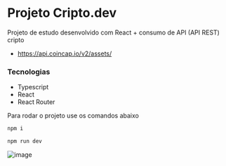 # Projeto Cripto.dev

Projeto de estudo desenvolvido com React + consumo de API (API REST) cripto
- https://api.coincap.io/v2/assets/

### Tecnologias

- Typescript
- React
- React Router

Para rodar o projeto use os comandos abaixo

```bash
npm i
```

```bash
npm run dev
```
![image](https://github.com/user-attachments/assets/14bf4dc9-a309-4c97-8a84-97ec3e7b51e2)
